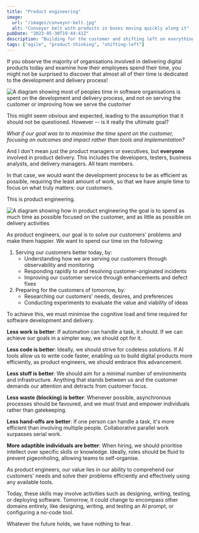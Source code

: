 ```yaml
---
title: "Product engineering"
image:
  url: "/images/conveyor-belt.jpg"
  alt: "Conveyor belt with products in boxes moving quickly along it"
pubDate: "2023-05-30T19:44:41Z"
description: "Building for the customer and shifting left on everything."
tags: ["agile", "product-thinking", "shifting-left"]
---
```


If you observe the majority of organisations involved in delivering digital products today and examine how their employees spend their time, you might not be surprised to discover that almost all of their time is dedicated to the development and delivery process!

![A diagram showing most of peoples time in software organisations is spent on the development and delivery process, and not on serving the customer or improving how we serve the customer](/images/product-engineering-current-state.png)

This might seem obvious and expected, leading to the assumption that it should not be questioned. However -- is it really the ultimate goal?

_What if our goal was to to maximise the time spent on the customer, focusing on outcomes and impact rather than tools and implementation?_

And I don't mean just the product managers or executives, but **everyone** involved in product delivery. This includes the developers, testers, business analysts, and delivery managers. All team members.

In that case, we would want the development process to be as efficient as possible, requiring the least amount of work, so that we have ample time to focus on what truly matters: our customers.

This is product engineering.

![A diagram showing how in product engineering the goal is to spend as much time as possible focused on the customer, and as little as possible on delivery activities](/images/product-engineering-goal.png)

As product engineers, our goal is to solve our customers' problems and make them happier. We want to spend our time on the following:

1. Serving our customers better today, by:
   - Understanding how we are serving our customers through observability and monitoring
   - Responding rapidly to and resolving customer-originated incidents
   - Improving our customer service through enhancements and defect fixes
2. Preparing for the customers of tomorrow, by:
   - Researching our customers' needs, desires, and preferences
   - Conducting experiments to evaluate the value and viability of ideas

To achieve this, we must minimise the cognitive load and time required for software development and delivery.

**Less work is better**: If automation can handle a task, it should. If we can achieve our goals in a simpler way, we should opt for it.

**Less code is better**: Ideally, we should strive for codeless solutions. If AI tools allow us to write code faster, enabling us to build digital products more efficiently, as product engineers, we should embrace this advancement.

**Less stuff is better**: We should aim for a minimal number of environments and infrastructure. Anything that stands between us and the customer demands our attention and detracts from customer focus.

**Less waste (blocking) is better**: Whenever possible, asynchronous processes should be favoured, and we must trust and empower individuals rather than gatekeeping.

**Less hand-offs are better**: If one person can handle a task, it's more efficient than involving multiple people. Collaborative parallel work surpasses serial work.

**More adaptible individuals are better**: When hiring, we should prioritise intellect over specific skills or knowledge. Ideally, roles should be fluid to prevent pigeonholing, allowing teams to self-organise.

As product engineers, our value lies in our ability to comprehend our customers' needs and solve their problems efficiently and effectively using any available tools.

Today, these skills may involve activities such as designing, writing, testing, or deploying software. Tomorrow, it could change to encompass other domains entirely, like designing, writing, and testing an AI prompt, or configuring a no-code tool.

Whatever the future holds, we have nothing to fear.
